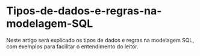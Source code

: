 # Tipos-de-dados-e-regras-na-modelagem-SQL
Neste artigo será explicado os tipos de dados e regras na modelagem SQL, com exemplos para facilitar o entendimento do leitor.
